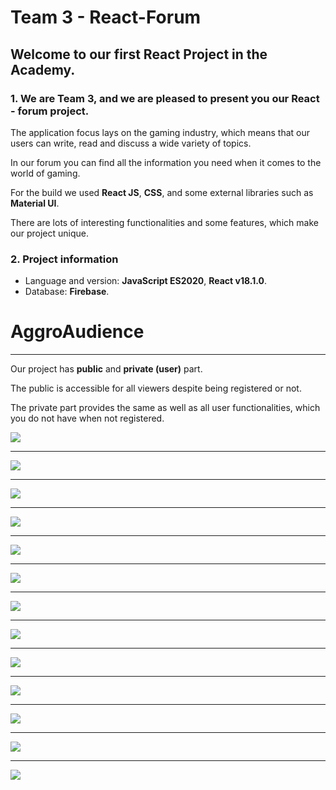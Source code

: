 # Team 3 - React-Forum

## Welcome to our first React Project in the Academy.

### 1. We are Team 3, and we are pleased to present you our React - forum project.

The application focus lays on the gaming industry, which means that our users can write, read and discuss a wide variety of topics.

In our forum you can find all the information you need when it comes to the world of gaming.

For the build we used **React JS**, **CSS**, and some external libraries such as **Material UI**.

There are lots of interesting functionalities and some features, which make our project unique.

### 2. Project information

- Language and version: **JavaScript ES2020**, **React v18.1.0**.
- Database: **Firebase**.

# AggroAudience

---

Our project has **public** and **private (user)** part.

The public is accessible for all viewers despite being registered or not.

The private part provides the same as well as all user functionalities, which you do not have when not registered.

![](markdown/1.png)

---

![](markdown/11.png)

---

![](markdown/12.png)

---

![](markdown/6.png)

---

![](markdown/5.png)

---

![](markdown/4.png)

---

![](markdown/13.png)

---

![](markdown/3.png)

---

![](markdown/10.png)

---

![](markdown/2.png)

---

![](markdown/7.png)

---

![](markdown/8.png)

---

![](markdown/9.png)
